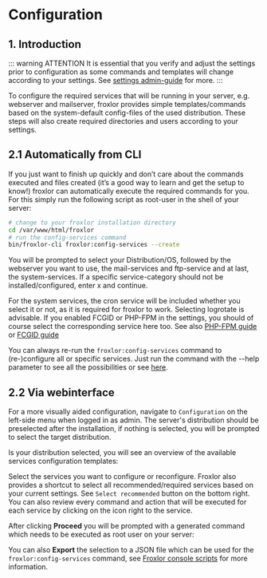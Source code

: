 # Configuration

## 1. Introduction

::: warning ATTENTION
It is essential that you verify and adjust the settings prior to configuration as some commands and templates will change according to your settings. See [settings admin-guide](../settings) for more.
:::

To configure the required services that will be running in your server, e.g. webserver and mailserver, froxlor provides simple templates/commands based on the system-default config-files of the used distribution. These steps will also create required directories and users according to your settings.

## 2.1 Automatically from CLI

If you just want to finish up quickly and don’t care about the commands executed and files created (it’s a good way to learn and get the setup to know!) froxlor can automatically execute the required commands for you. For this simply run the following script as root-user in the shell of your server:

```bash
# change to your froxlor installation directory
cd /var/www/html/froxlor
# run the config-services command
bin/froxlor-cli froxlor:config-services --create
```

You will be prompted to select your Distribution/OS, followed by the webserver you want to use, the mail-services and ftp-service and at last, the system-services. If a specific service-category should not be installed/configured, enter x and continue.

For the system services, the cron service will be included whether you select it or not, as it is required for froxlor to work. Selecting logrotate is advisable. If you enabled FCGID or PHP-FPM in the settings, you should of course select the corresponding service here too. See also [PHP-FPM guide](php-fpm) or [FCGID guide](fcgid)

You can always re-run the `froxlor:config-services` command to (re-)configure all or specific services. Just run the command with the --help parameter to see all the possibilities or see [here](../cli-scripts#config-services).

## 2.2 Via webinterface

For a more visually aided configuration, navigate to `Configuration` on the left-side menu when logged in as admin. The server's distribution should be preselected after the installation, if nothing is selected, you will be prompted to select the target distribution.

<UiBrowser :src="('/img/frx_cfg_seldist.png')" alt="Select the distribution of your server"/>


Is your distribution selected, you will see an overview of the available services configuration templates:

<UiBrowser :src="('/img/frx_cfg_services.png')" alt="Available services to configure"/>


Select the services you want to configure or reconfigure. Froxlor also provides  a shortcut to select all recommended/required services based on your current settings. See `Select recommended` button on the bottom right.
You can also review every command and action that will be executed for each service by clicking on the <i class="fa fa-file-code"></i> icon right to the service.

After clicking **Proceed** you will be prompted with a generated command which needs to be executed as root user on your server:

<UiBrowser :src="('/img/frx_cfg_finish.png')" alt="Apply the configuration for services"/>


You can also **Export** the selection to a JSON file which can be used for the `froxlor:config-services` command, see [Froxlor console scripts](../cli-scripts#config-services) for more information.

